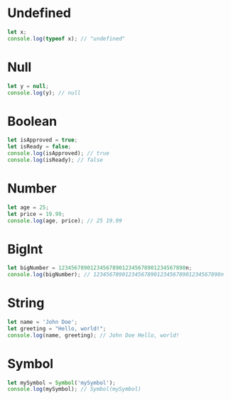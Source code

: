 
# Undefined
```javascript
let x;
console.log(typeof x); // "undefined"
```
# Null
```javascript
let y = null;
console.log(y); // null
```
# Boolean
```javascript
let isApproved = true;
let isReady = false;
console.log(isApproved); // true
console.log(isReady); // false
```
# Number
```javascript
let age = 25;
let price = 19.99;
console.log(age, price); // 25 19.99
```
# BigInt
```javascript
let bigNumber = 1234567890123456789012345678901234567890n;
console.log(bigNumber); // 1234567890123456789012345678901234567890n
```
# String
```javascript
let name = 'John Doe';
let greeting = "Hello, world!";
console.log(name, greeting); // John Doe Hello, world!
```
# Symbol
```javascript
let mySymbol = Symbol('mySymbol');
console.log(mySymbol); // Symbol(mySymbol)
```
